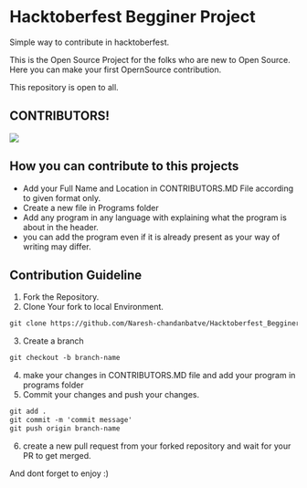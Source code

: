 # Hacktoberfest Begginer Project

Simple way to contribute in hacktoberfest.
  
  This is the Open Source Project for the folks who are new to Open Source. 
  Here you can make your first OpernSource contribution.
  
  This repository is open to all.
  
## CONTRIBUTORS!
<a href="https://github.com/naresh-chandanbatve/Hacktoberfest_Begginer/graphs/contributors">
  <img src="https://contrib.rocks/image?repo=Naresh-chandanbatve/Hacktoberfest_Begginer" />
</a>

## How you can contribute to this projects

- Add your Full Name and Location in CONTRIBUTORS.MD File according to given format only.
- Create a new file in Programs folder
- Add any program in any language with explaining what the program is about in the header.
- you can add the program even if it is already present as your way of writing may differ.

## Contribution Guideline
1. Fork the Repository.
2. Clone Your fork to local Environment.
```markdown
git clone https://github.com/Naresh-chandanbatve/Hacktoberfest_Begginer.git
```
3. Create a branch
 ```markdown
 git checkout -b branch-name
 ```
4. make your changes in CONTRIBUTORS.MD file and add your program in programs folder
5. Commit your changes and push your changes.
```markdown 
git add .
git commit -m 'commit message'
git push origin branch-name
```
6. create a new pull request from your forked repository and wait for your PR to get merged.

And dont forget to enjoy :)
